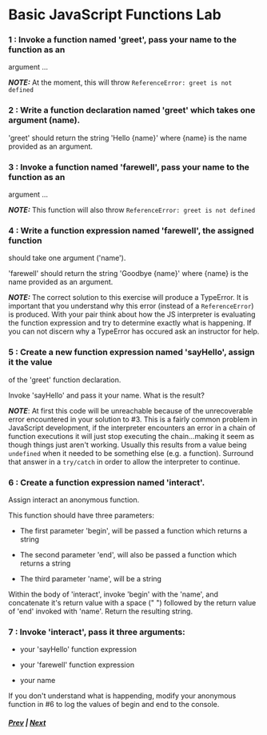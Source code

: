 # Basic JavaScript Functions Lab
### 1 : Invoke a function named 'greet', pass your name to the function as an 
argument ...  
  
***NOTE:*** At the moment, this will throw `ReferenceError: greet is not defined`  
  
### 2 : Write a function **declaration** named 'greet' which takes one argument (name).  
  
'greet' should return the string 'Hello {name}' where {name} is the name provided
as an argument.  
  
### 3 : Invoke a function named 'farewell', pass your name to the function as an 
argument ...  
  
***NOTE:*** This function will also throw `ReferenceError: greet is not defined`  

### 4 : Write a function **expression** named 'farewell', the assigned function 
should take one argument ('name').  
  
'farewell' should return the string 'Goodbye {name}' where {name} is the name 
provided as an argument.  
  
***NOTE:*** The correct solution to this exercise will produce a TypeError. It 
is important that you understand why this error (instead of a `ReferenceError`) 
is produced. With your pair think about how the JS interpreter is evaluating the 
function expression and try to determine exactly what is happening. If you can 
not discern why a TypeError has occured ask an instructor for help.  
  
### 5 : Create a new function **expression** named 'sayHello', assign it the value 
of the 'greet' function declaration.  
  
Invoke 'sayHello' and pass it your name. What is the result?  
  
***NOTE***: At first this code will be unreachable because of the unrecoverable 
error encountered in your solution to #3. This is a fairly common problem in 
JavaScript development, if the interpreter encounters an error in a chain of 
function executions it will just stop executing the chain...making it seem as 
though things just aren't working. Usually this results from a value being 
`undefined` when it needed to be something else (e.g. a function). Surround that 
answer in a `try/catch` in order to allow the interpreter to continue.  
  
### 6 : Create a function expression named 'interact'.  
  
Assign interact an anonymous function.  
  
This function should have three parameters:  

* The first parameter 'begin', will be passed a function which returns a string

* The second parameter 'end', will also be passed a function which returns a 
string

* The third parameter 'name', will be a string
  
Within the body of 'interact', invoke 'begin' with the 'name', and concatenate 
it's return value with a space (" ") followed by the return value of 'end' invoked 
with 'name'. Return the resulting string.  

### 7 : Invoke 'interact', pass it three arguments:  
  
* your 'sayHello' function expression

* your 'farewell' function expression

* your name
  
If you don't understand what is happending, modify your anonymous function in #6 
to log the values of begin and end to the console.

##### [Prev](../8_closures.md) | [Next](../_10_more_labs)
